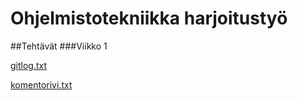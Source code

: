 # Ohjelmistotekniikka harjoitustyö
##Tehtävät
###Viikko 1

[gitlog.txt](https://github.com/akskokki/ot-harjoitustyo/blob/master/laskarit/viikko1/gitlog.txt)

[komentorivi.txt](https://github.com/akskokki/ot-harjoitustyo/blob/master/laskarit/viikko1/komentorivi.txt)

